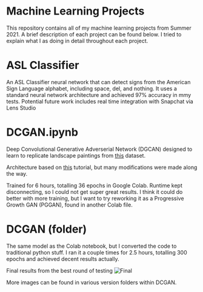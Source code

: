 # Machine Learning Projects
This repository contains all of my machine learning projects from Summer 2021. A brief description of each project can be found below. I tried to explain what I as doing in detail throughout each project.

# ASL Classifier
An ASL Classifier neural network that can detect signs from the American Sign Language alphabet, including space, del, and nothing. It uses a standard neural network architecture and achieved 97% accuracy in mmy tests. Potential future work includes real time integration with Snapchat via Lens Studio

# DCGAN.ipynb
Deep Convolutional Generative Adverserial Network (DGCAN) designed to learn to replicate landscape paintings from [this](https://www.kaggle.com/ipythonx/wikiart-gangogh-creating-art-gan) dataset. 

Architecture based on [this](https://www.kaggle.com/jadeblue/dcgans-and-techniques-to-optimize-them) tutorial, but many modifications were made along the way. 

Trained for 6 hours, totalling 36 epochs in Google Colab. Runtime kept disconnecting, so I could not get super great results. I think it could do better with more training, but I want to try reworking it as a Progressive Growth GAN (PGGAN), found in another Colab file. 

# DCGAN (folder)
The same model as the Colab notebook, but I converted the code to traditional python stuff. I ran it a couple times for 2.5 hours, totalling 300 epochs and achieved decent results actually.

Final results from the best round of testing
![Final](https://user-images.githubusercontent.com/58013394/125630841-6069329a-eae5-4945-a8c4-0de045228a0f.png)

More images can be found in various version folders within DCGAN.

